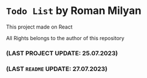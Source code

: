 # `Todo List` by Roman Milyan
This project made on React

All Rights belongs to the author of this repository
### (LAST PROJECT UPDATE: 25.07.2023)
### (LAST `README` UPDATE: 27.07.2023)
